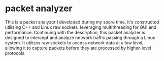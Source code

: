 # packet analyzer

This is a packet analyzer I developed during my spare time. It's constructed utilizing C++ and Linux raw sockets, leveraging multithreading for GUI and performance. Continuing with the description, this packet analyzer is designed to intercept and analyze network traffic passing through a Linux system. It utilizes raw sockets to access network data at a low level, allowing it to capture packets before they are processed by higher-level protocols.
